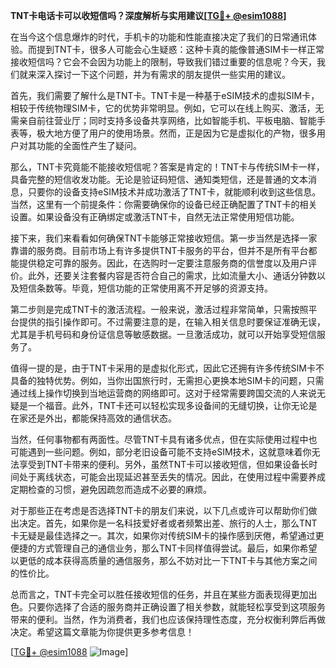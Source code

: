 **TNT卡电话卡可以收短信吗？深度解析与实用建议[[TG💪+ @esim1088](https://t.me/s/esim1088)]**

在当今这个信息爆炸的时代，手机卡的功能和性能直接决定了我们的日常通讯体验。而提到TNT卡，很多人可能会心生疑惑：这种卡真的能像普通SIM卡一样正常接收短信吗？它会不会因为功能上的限制，导致我们错过重要的信息呢？今天，我们就来深入探讨一下这个问题，并为有需求的朋友提供一些实用的建议。

首先，我们需要了解什么是TNT卡。TNT卡是一种基于eSIM技术的虚拟SIM卡，相较于传统物理SIM卡，它的优势非常明显。例如，它可以在线上购买、激活，无需亲自前往营业厅；同时支持多设备共享网络，比如智能手机、平板电脑、智能手表等，极大地方便了用户的使用场景。然而，正是因为它是虚拟化的产物，很多用户对其功能的全面性产生了疑问。

那么，TNT卡究竟能不能接收短信呢？答案是肯定的！TNT卡与传统SIM卡一样，具备完整的短信收发功能。无论是验证码短信、通知类短信，还是普通的文本消息，只要你的设备支持eSIM技术并成功激活了TNT卡，就能顺利收到这些信息。当然，这里有一个前提条件：你需要确保你的设备已经正确配置了TNT卡的相关设置。如果设备没有正确绑定或激活TNT卡，自然无法正常使用短信功能。

接下来，我们来看看如何确保TNT卡能够正常接收短信。第一步当然是选择一家靠谱的服务商。目前市场上有许多提供TNT卡服务的平台，但并不是所有平台都能提供稳定可靠的服务。因此，在选购时一定要注意服务商的信誉度以及用户评价。此外，还要关注套餐内容是否符合自己的需求，比如流量大小、通话分钟数以及短信条数等。毕竟，短信功能的正常使用离不开足够的资源支持。

第二步则是完成TNT卡的激活流程。一般来说，激活过程非常简单，只需按照平台提供的指引操作即可。不过需要注意的是，在输入相关信息时要保证准确无误，尤其是手机号码和身份证信息等敏感数据。一旦激活成功，就可以开始享受短信服务了。

值得一提的是，由于TNT卡采用的是虚拟化形式，因此它还拥有许多传统SIM卡不具备的独特优势。例如，当你出国旅行时，无需担心更换本地SIM卡的问题，只需通过线上操作切换到当地运营商的网络即可。这对于经常需要跨国交流的人来说无疑是一个福音。此外，TNT卡还可以轻松实现多设备间的无缝切换，让你无论是在家还是外出，都能保持高效的通信状态。

当然，任何事物都有两面性。尽管TNT卡具有诸多优点，但在实际使用过程中也可能遇到一些问题。例如，部分老旧设备可能不支持eSIM技术，这就意味着你无法享受到TNT卡带来的便利。另外，虽然TNT卡可以接收短信，但如果设备长时间处于离线状态，可能会出现延迟甚至丢失的情况。因此，在使用过程中需要养成定期检查的习惯，避免因疏忽而造成不必要的麻烦。

对于那些正在考虑是否选择TNT卡的朋友们来说，以下几点或许可以帮助你们做出决定。首先，如果你是一名科技爱好者或者频繁出差、旅行的人士，那么TNT卡无疑是最佳选择之一。其次，如果你对传统SIM卡的操作感到厌倦，希望通过更便捷的方式管理自己的通信业务，那么TNT卡同样值得尝试。最后，如果你希望以更低的成本获得高质量的通信服务，那么不妨对比一下TNT卡与其他方案之间的性价比。

总而言之，TNT卡完全可以胜任接收短信的任务，并且在某些方面表现得更加出色。只要你选择了合适的服务商并正确设置了相关参数，就能轻松享受到这项服务带来的便利。当然，作为消费者，我们也应该保持理性态度，充分权衡利弊后再做决定。希望这篇文章能为你提供更多参考信息！

[[TG💪+ @esim1088](https://t.me/s/esim1088) ![Image](https://i.postimg.cc/4NQfJmqS/Snipaste-2025-05-13-00-14-12.png)]